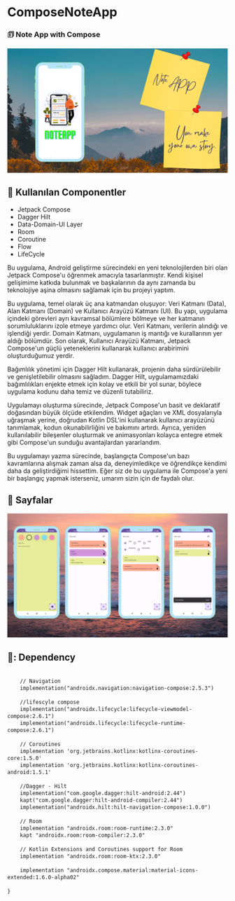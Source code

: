 # ComposeNoteApp

  <h3> 🗊 Note App with Compose</h3>
 <img src="https://github.com/erkocali1/ComposeNoteApp/blob/master/app/src/main/res/drawable/appnote.png" alt="Resim">

  <h2>📝 Kullanılan Componentler</h2>
<ul>
  <li>Jetpack Compose</li>
  <li>Dagger Hilt</li>
  <li>Data-Domain-UI Layer</li>
  <li>Room</li>
  <li>Coroutine</li>
  <li>Flow</li>
  <li>LifeCycle</li>
</ul>

Bu uygulama, Android geliştirme sürecindeki en yeni teknolojilerden biri olan Jetpack Compose'u öğrenmek amacıyla tasarlanmıştır. Kendi kişisel gelişimime katkıda bulunmak ve başkalarının da aynı zamanda bu teknolojiye aşina olmasını sağlamak için bu projeyi yaptım.

Bu uygulama, temel olarak üç ana katmandan oluşuyor: Veri Katmanı (Data), Alan Katmanı (Domain) ve Kullanıcı Arayüzü Katmanı (UI). Bu yapı, uygulama içindeki görevleri ayrı kavramsal bölümlere bölmeye ve her katmanın sorumluluklarını izole etmeye yardımcı olur. Veri Katmanı, verilerin alındığı ve işlendiği yerdir. Domain Katmanı, uygulamanın iş mantığı ve kurallarının yer aldığı bölümdür. Son olarak, Kullanıcı Arayüzü Katmanı, Jetpack Compose'un güçlü yeteneklerini kullanarak kullanıcı arabirimini oluşturduğumuz yerdir.

Bağımlılık yönetimi için Dagger Hilt kullanarak, projenin daha sürdürülebilir ve genişletilebilir olmasını sağladım. Dagger Hilt, uygulamamızdaki bağımlılıkları enjekte etmek için kolay ve etkili bir yol sunar, böylece uygulama kodunu daha temiz ve düzenli tutabiliriz.

Uygulamayı oluşturma sürecinde, Jetpack Compose'un basit ve deklaratif doğasından büyük ölçüde etkilendim. Widget ağaçları ve XML dosyalarıyla uğraşmak yerine, doğrudan Kotlin DSL'ini kullanarak kullanıcı arayüzünü tanımlamak, kodun okunabilirliğini ve bakımını artırdı. Ayrıca, yeniden kullanılabilir bileşenler oluşturmak ve animasyonları kolayca entegre etmek gibi Compose'un sunduğu avantajlardan yararlandım.

Bu uygulamayı yazma sürecinde, başlangıçta Compose'un bazı kavramlarına alışmak zaman alsa da, deneyimledikçe ve öğrendikçe kendimi daha da geliştirdiğimi hissettim. Eğer siz de bu uygulama ile Compose'a yeni bir başlangıç yapmak isterseniz, umarım sizin için de faydalı olur.

 <h2>📱 Sayfalar</h2>
   </p>
 <img src="https://github.com/erkocali1/ComposeNoteApp/blob/master/app/src/main/res/drawable/pagenote.png" alt="Resim">

## 📝: Dependency
```

    // Navigation
    implementation("androidx.navigation:navigation-compose:2.5.3")

    //lifescyle compose
    implementation("androidx.lifecycle:lifecycle-viewmodel-compose:2.6.1")
    implementation("androidx.lifecycle:lifecycle-runtime-compose:2.6.1")

    // Coroutines
    implementation 'org.jetbrains.kotlinx:kotlinx-coroutines-core:1.5.0'
    implementation 'org.jetbrains.kotlinx:kotlinx-coroutines-android:1.5.1'

    //Dagger - Hilt
    implementation("com.google.dagger:hilt-android:2.44")
    kapt("com.google.dagger:hilt-android-compiler:2.44")
    implementation("androidx.hilt:hilt-navigation-compose:1.0.0")

    // Room
    implementation "androidx.room:room-runtime:2.3.0"
    kapt "androidx.room:room-compiler:2.3.0"

    // Kotlin Extensions and Coroutines support for Room
    implementation "androidx.room:room-ktx:2.3.0"

    implementation "androidx.compose.material:material-icons-extended:1.6.0-alpha02"

}
```
